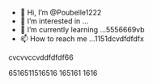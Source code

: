 - 👋 Hi, I’m @Poubelle1222
- 👀 I’m interested in ...
- 🌱 I’m currently learning ...5556669vb
- 📫 How to reach me ...1151dcvdfdfdfx
<!---erererer666dfdf66
Poubelle1222/Poubelle1222 is a ✨ special ✨ reposdddfdffddffgfgfgg6
--->    cvcvvccvddfdfdf66
6516511516516
165161
1616
